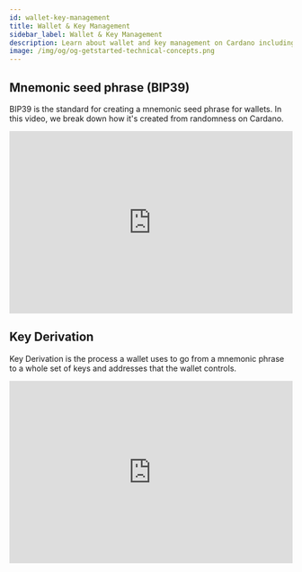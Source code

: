 ```yaml
---
id: wallet-key-management
title: Wallet & Key Management
sidebar_label: Wallet & Key Management
description: Learn about wallet and key management on Cardano including mnemonic seed phrases and key derivation.
image: /img/og/og-getstarted-technical-concepts.png
---
```


## Mnemonic seed phrase (BIP39)

BIP39 is the standard for creating a mnemonic seed phrase for wallets. In this video, we break down how it's created from randomness on Cardano.  
<iframe width="100%" height="325" src="https://www.youtube.com/embed/5P1jx1ELUHk" frameborder="0" allow="accelerometer; autoplay; clipboard-write; encrypted-media; gyroscope; picture-in-picture fullscreen"></iframe>

## Key Derivation

Key Derivation is the process a wallet uses to go from a mnemonic phrase to a whole set of keys and addresses that the wallet controls.
<iframe width="100%" height="325" src="https://www.youtube.com/embed/4tSQBK75CPU" frameborder="0" allow="accelerometer; autoplay; clipboard-write; encrypted-media; gyroscope; picture-in-picture fullscreen"></iframe>
